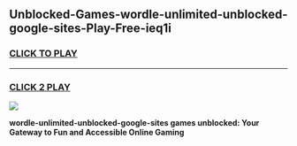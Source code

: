 
## Unblocked-Games-wordle-unlimited-unblocked-google-sites-Play-Free-ieq1i
<h3>
<a href="https://premium76.site?title=wordle-unlimited-unblocked-google-sites&ref=18A1">CLICK TO PLAY</a></h3>
<hr>

<h3>
<a href="https://premium76.site?title=wordle-unlimited-unblocked-google-sites&ref=18A1">CLICK 2 PLAY</a>
  
</h3>

<a href="https://premium76.site?title=wordle-unlimited-unblocked-google-sites&ref=18A1"><img src="https://clearcache.store/games.png"></a>


**wordle-unlimited-unblocked-google-sites games unblocked: Your Gateway to Fun and Accessible Online Gaming**
